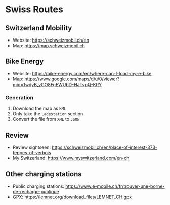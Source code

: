 # Swiss Routes

## Switzerland Mobility
* Website: https://schweizmobil.ch/en
* Map: https://map.schweizmobil.ch

## Bike Energy
* Website: https://bike-energy.com/en/where-can-I-load-my-e-bike
* Map: https://www.google.com/maps/d/u/0/viewer?mid=1wdyB_yGO8FqEWUbD-HJTvpQ-KRY

### Generation
1. Download the map as `KML`
2. Only take the `Ladestation` section
3. Convert the file from `XML` to `JSON`

## Review
* Review sightseen: https://schweizmobil.ch/en/place-of-interest-373-teppes-of-verbois
* My Switzerland: https://www.myswitzerland.com/en-ch

## Other charging stations
* Public charging stations: https://www.e-mobile.ch/fr/trouver-une-borne-de-recharge-publique
* GPX: https://lemnet.org/download_files/LEMNET_CH.gpx